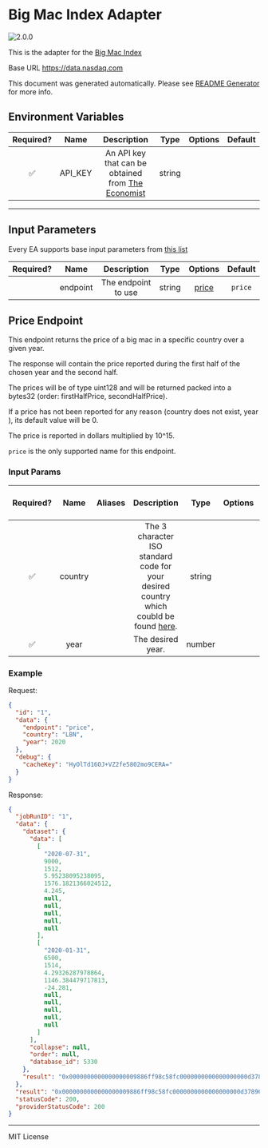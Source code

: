 # Big Mac Index Adapter

![2.0.0](https://img.shields.io/github/package-json/v/linkpoolio/adapters?filename=packages/big-mac-index/package.json)

This is the adapter for the [Big Mac Index](https://www.economist.com/big-mac-index)

Base URL https://data.nasdaq.com

This document was generated automatically. Please see [README Generator](../../scripts#readme-generator) for more info.

## Environment Variables

| Required? |  Name   |                                          Description                                          |  Type  | Options | Default |
| :-------: | :-----: | :-------------------------------------------------------------------------------------------: | :----: | :-----: | :-----: |
|    ✅     | API_KEY | An API key that can be obtained from [The Economist](https://www.economist.com/big-mac-index) | string |         |         |

---

## Input Parameters

Every EA supports base input parameters from [this list](../../core/bootstrap#base-input-parameters)

| Required? |   Name   |     Description     |  Type  |         Options          | Default |
| :-------: | :------: | :-----------------: | :----: | :----------------------: | :-----: |
|           | endpoint | The endpoint to use | string | [price](#price-endpoint) | `price` |

## Price Endpoint

This endpoint returns the price of a big mac in a specific country over a given year.

The response will contain the price reported during the first half of the chosen year and the second half.

The prices will be of type uint128 and will be returned packed into a bytes32 (order: firstHalfPrice, secondHalfPrice).

If a price has not been reported for any reason (country does not exist, year ), its default value will be 0.

The price is reported in dollars multiplied by 10^15.

`price` is the only supported name for this endpoint.

### Input Params

| Required? |  Name   | Aliases |                                                         Description                                                          |  Type  | Options | Default | Depends On | Not Valid With |
| :-------: | :-----: | :-----: | :--------------------------------------------------------------------------------------------------------------------------: | :----: | :-----: | :-----: | :--------: | :------------: |
|    ✅     | country |         | The 3 character ISO standard code for your desired country which coubld be found [here](https://www.iban.com/country-codes). | string |         |         |            |                |
|    ✅     |  year   |         |                                                      The desired year.                                                       | number |         |         |            |                |

### Example

Request:

```json
{
  "id": "1",
  "data": {
    "endpoint": "price",
    "country": "LBN",
    "year": 2020
  },
  "debug": {
    "cacheKey": "HyOlTd16OJ+VZ2fe5802mo9CERA="
  }
}
```

Response:

```json
{
  "jobRunID": "1",
  "data": {
    "dataset": {
      "data": [
        [
          "2020-07-31",
          9000,
          1512,
          5.95238095238095,
          1576.1821366024512,
          4.245,
          null,
          null,
          null,
          null,
          null
        ],
        [
          "2020-01-31",
          6500,
          1514,
          4.29326287978864,
          1146.384479717813,
          -24.281,
          null,
          null,
          null,
          null,
          null
        ]
      ],
      "collapse": null,
      "order": null,
      "database_id": 5330
    },
    "result": "0x0000000000000000009886ff98c58fc0000000000000000000d37896e2583cd8"
  },
  "result": "0x0000000000000000009886ff98c58fc0000000000000000000d37896e2583cd8",
  "statusCode": 200,
  "providerStatusCode": 200
}
```

---

MIT License
